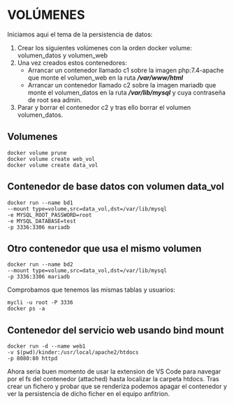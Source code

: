# VOLÚMENES

Iniciamos aqui el tema de la persistencia de datos:

1. Crear los siguientes volúmenes con la orden docker volume: volumen_datos y volumen_web
2. Una vez creados estos contenedores:
    - Arrancar un contenedor llamado c1 sobre la imagen php:7.4-apache que monte el volumen_web en la ruta ***/var/www/html***
    - Arrancar un contenedor llamado c2 sobre la imagen mariadb que monte el volumen_datos en la ruta ***/var/lib/mysql*** y cuya contraseña de root sea admin.
3. Parar y borrar el contenedor c2 y tras ello borrar el volumen volumen_datos.

## Volumenes

    docker volume prune
    docker volume create web_vol
    docker volume create data_vol

## Contenedor de base datos con volumen data_vol

    docker run --name bd1 
    --mount type=volume,src=data_vol,dst=/var/lib/mysql 
    -e MYSQL_ROOT_PASSWORD=root
    -e MYSQL_DATABASE=test
    -p 3336:3306 mariadb

## Otro contenedor que usa el mismo volumen

    docker run --name bd2
    --mount type=volume,src=data_vol,dst=/var/lib/mysql 
    -p 3336:3306 mariadb

Comprobamos que tenemos las mismas tablas y usuarios:

    mycli -u root -P 3336
    docker ps -a

## Contenedor del servicio web usando bind mount

    docker run -d --name web1 
    -v $(pwd)/kinder:/usr/local/apache2/htdocs
    -p 8080:80 httpd    

Ahora seria buen momento de usar la extension de VS Code para navegar por el fs del contenedor (attached) hasta localizar la carpeta htdocs. Tras crear un fichero y probar que se renderiza podemos apagar el contenedor y ver la persistencia de dicho ficher en el equipo anfitrion.
